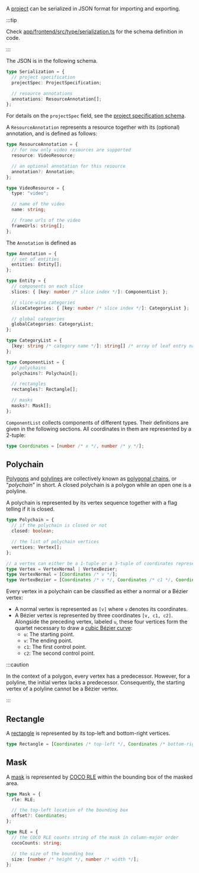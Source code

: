 A [project](/Concept#project) can be serialized in JSON format for importing and exporting.

:::tip

Check [app/frontend/src/type/serialization.ts](https://github.com/SysCV/nutsh/blob/main/app/frontend/src/type/serialization.ts) for the schema definition in code.

:::

The JSON is in the following schema.

```typescript
type Serialization = {
  // project specification
  projectSpec: ProjectSpecification;

  // resource annotations
  annotations: ResourceAnnotation[];
};
```

For details on the `projectSpec` field, see the [project specification schema](/Usage/Project#specification).

A `ResourceAnnotation` represents a resource together with its (optional) annotation, and is defined as follows:

```typescript
type ResourceAnnotation = {
  // for now only video resources are supported
  resource: VideoResource;

  // an optional annotation for this resource
  annotation?: Annotation;
};

type VideoResource = {
  type: "video";

  // name of the video
  name: string;

  // frame urls of the video
  frameUrls: string[];
};
```

The `Annotation` is defined as

```typescript
type Annotation = {
  // set of entities
  entities: Entity[];
};

type Entity = {
  // components on each slice
  slices: { [key: number /* slice index */]: ComponentList };

  // slice-wise categories
  sliceCategories: { [key: number /* slice index */]: CategoryList };

  // global categories
  globalCategories: CategoryList;
};

type CategoryList = {
  [key: string /* category name */]: string[] /* array of leaf entry names */;
};

type ComponentList = {
  // polychains
  polychains?: Polychain[];

  // rectangles
  rectangles?: Rectangle[];

  // masks
  masks?: Mask[];
};
```

`ComponentList` collects components of different types. Their definitions are given in the following sections. All coordinates in them are represented by a 2-tuple:

```typescript
type Coordinates = [number /* x */, number /* y */];
```

## Polychain

[Polygons](/Usage/Video/Drawing/Polygon) and [polylines](/Usage/Video/Drawing/Polyline) are collectively known as [polygonal chains](https://en.wikipedia.org/wiki/Polygonal_chain), or "_polychain_" in short. A closed polychain is a polygon while an open one is a polyline.

A polychain is represented by its vertex sequence together with a flag telling if it is closed.

```typescript
type Polychain = {
  // if the polychain is closed or not
  closed: boolean;

  // the list of polychain vertices
  vertices: Vertex[];
};

// a vertex can either be a 1-tuple or a 3-tuple of coordinates representing a normal or a bézier vertex respectively
type Vertex = VertexNormal | VertexBezier;
type VertexNormal = [Coordinates /* v */];
type VertexBezier = [Coordinates /* v */, Coordinates /* c1 */, Coordinates /* c2 */];
```

Every vertex in a polychain can be classified as either a normal or a Bézier vertex:

- A normal vertex is represented as `[v]` where `v` denotes its coordinates.
- A Bézier vertex is represented by three coordinates `[v, c1, c2]`. Alongside the preceding vertex, labeled `u`, these four vertices form the quartet necessary to draw a [cubic Bézier curve](/Usage/Video/Drawing/Polygon#bézier-curve):
  - `u`: The starting point.
  - `v`: The ending point.
  - `c1`: The first control point.
  - `c2`: The second control point.

:::caution

In the context of a polygon, every vertex has a predecessor. However, for a polyline, the initial vertex lacks a predecessor. Consequently, the starting vertex of a polyline cannot be a Bézier vertex.

:::

## Rectangle

A [rectangle](/Usage/Video/Drawing/Rectangle) is represented by its top-left and bottom-right vertices.

```typescript
type Rectangle = [Coordinates /* top-left */, Coordinates /* bottom-right */];
```

## Mask

A [mask](/Usage/Video/Drawing/Mask) is represented by [COCO RLE](https://github.com/cocodataset/cocoapi/blob/8c9bcc3cf640524c4c20a9c40e89cb6a2f2fa0e9/PythonAPI/pycocotools/mask.py) within the bounding box of the masked area.

```typescript
type Mask = {
  rle: RLE;

  // the top-left location of the bounding box
  offset?: Coordinates;
};

type RLE = {
  // the COCO RLE counts string of the mask in column-major order
  cocoCounts: string;

  // the size of the bounding box
  size: [number /* height */, number /* width */];
};
```
